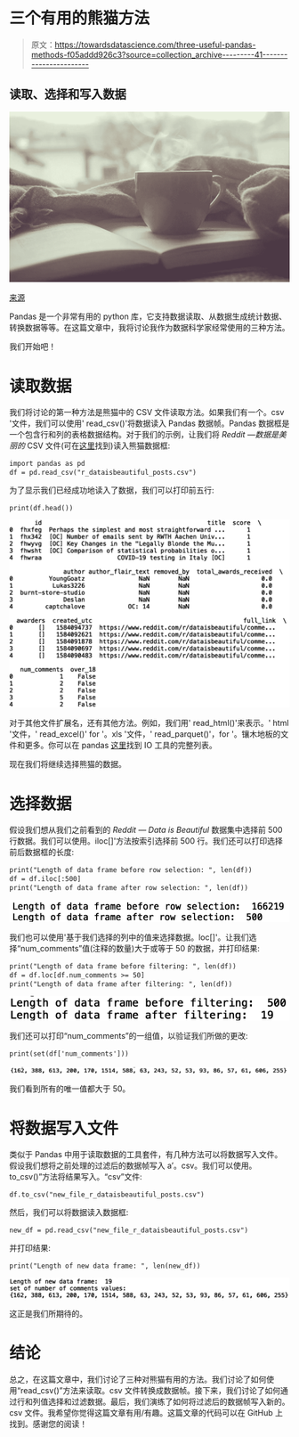 # 三个有用的熊猫方法

> 原文：<https://towardsdatascience.com/three-useful-pandas-methods-f05addd926c3?source=collection_archive---------41----------------------->

## 读取、选择和写入数据

![](img/65307bdfd8801e7ff6c2537f634394ae.png)

[来源](https://www.pexels.com/photo/coffee-cup-notebook-pen-64775/)

Pandas 是一个非常有用的 python 库，它支持数据读取、从数据生成统计数据、转换数据等等。在这篇文章中，我将讨论我作为数据科学家经常使用的三种方法。

我们开始吧！

# 读取数据

我们将讨论的第一种方法是熊猫中的 CSV 文件读取方法。如果我们有一个。csv '文件，我们可以使用' read_csv()'将数据读入 Pandas 数据帧。Pandas 数据框是一个包含行和列的表格数据结构。对于我们的示例，让我们将 *Reddit —数据是美丽的* CSV 文件(可在[这里](https://www.kaggle.com/unanimad/dataisbeautiful)找到)读入熊猫数据框:

```
import pandas as pd
df = pd.read_csv("r_dataisbeautiful_posts.csv")
```

为了显示我们已经成功地读入了数据，我们可以打印前五行:

```
print(df.head())
```

![](img/444abd7302770bf55a43e776a04509c3.png)

对于其他文件扩展名，还有其他方法。例如，我们用' read_html()'来表示。' html '文件，' read_excel()' for '。xls '文件，' read_parquet()'，for '。镶木地板的文件和更多。你可以在 pandas [这里](https://pandas.pydata.org/docs/user_guide/index.html)找到 IO 工具的完整列表。

现在我们将继续选择熊猫的数据。

# 选择数据

假设我们想从我们之前看到的 *Reddit — Data is Beautiful* 数据集中选择前 500 行数据。我们可以使用。iloc[]'方法按索引选择前 500 行。我们还可以打印选择前后数据框的长度:

```
print("Length of data frame before row selection: ", len(df))
df = df.iloc[:500]
print("Length of data frame after row selection: ", len(df))
```

![](img/07918003c471290bd6c4fb610c80d9ea.png)

我们也可以使用'基于我们选择的列中的值来选择数据。loc[]'。让我们选择“num_comments”值(注释的数量)大于或等于 50 的数据，并打印结果:

```
print("Length of data frame before filtering: ", len(df))
df = df.loc[df.num_comments >= 50]
print("Length of data frame after filtering: ", len(df))
```

![](img/4016a9a1970f1272d135ad1b9a244a5c.png)

我们还可以打印“num_comments”的一组值，以验证我们所做的更改:

```
print(set(df['num_comments']))
```

![](img/6b3c137d3746156936011447012b6e79.png)

我们看到所有的唯一值都大于 50。

# 将数据写入文件

类似于 Pandas 中用于读取数据的工具套件，有几种方法可以将数据写入文件。假设我们想将之前处理的过滤后的数据帧写入 a’。csv。我们可以使用。to_csv()”方法将结果写入。“csv”文件:

```
df.to_csv("new_file_r_dataisbeautiful_posts.csv")
```

然后，我们可以将数据读入数据框:

```
new_df = pd.read_csv("new_file_r_dataisbeautiful_posts.csv")
```

并打印结果:

```
print("Length of new data frame: ", len(new_df))
```

![](img/6c638abbfd1808850fdbbfe44a5fb893.png)

这正是我们所期待的。

# 结论

总之，在这篇文章中，我们讨论了三种对熊猫有用的方法。我们讨论了如何使用“read_csv()”方法来读取。csv 文件转换成数据帧。接下来，我们讨论了如何通过行和列值选择和过滤数据。最后，我们演练了如何将过滤后的数据帧写入新的。csv 文件。我希望你觉得这篇文章有用/有趣。这篇文章的代码可以在 GitHub 上找到。感谢您的阅读！